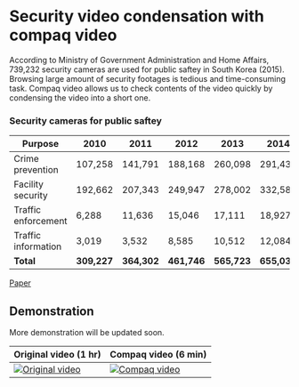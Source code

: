 # Security video condensation with compaq video
According to Ministry of Government Administration and Home Affairs, 739,232 security cameras are used for public saftey in South Korea (2015).
Browsing large amount of security footages is tedious and time-consuming task. 
Compaq video allows us to check contents of the video quickly by condensing the video into a short one.

### Security cameras for public saftey
| Purpose | 2010 | 2011 | 2012 | 2013 | 2014 | 2015 |
| --- | --- | --- | --- | --- | --- | --- |
| Crime prevention | 107,258 | 141,791 | 188,168 | 260,098 | 291,438 | 340,758 |
| Facility security | 192,662 | 207,343 | 249,947 | 278,002 | 332,581 | 363,331 |
| Traffic enforcement | 6,288 | 11,636 | 15,046 | 17,111 | 18,927 | 21,243 |
| Traffic information | 3,019 | 3,532 | 8,585 | 10,512 | 12,084 | 13,900 |
| **Total** | **309,227** | **364,302** | **461,746** | **565,723** | **655,030** | **739,232** |

[Paper](https://doi.org/10.1109/LSP.2018.2848842)

## Demonstration
More demonstration will be updated soon.

| Original video (1 hr) | Compaq video (6 min) |
| --- | --- |
| [![Original video](https://img.youtube.com/vi/EhPkYXcO0lk/0.jpg)](https://www.youtube.com/watch?v=EhPkYXcO0lk) | [![Compaq video](https://img.youtube.com/vi/Lyw7T0KYsbA/0.jpg)](https://youtu.be/Lyw7T0KYsbA) |
